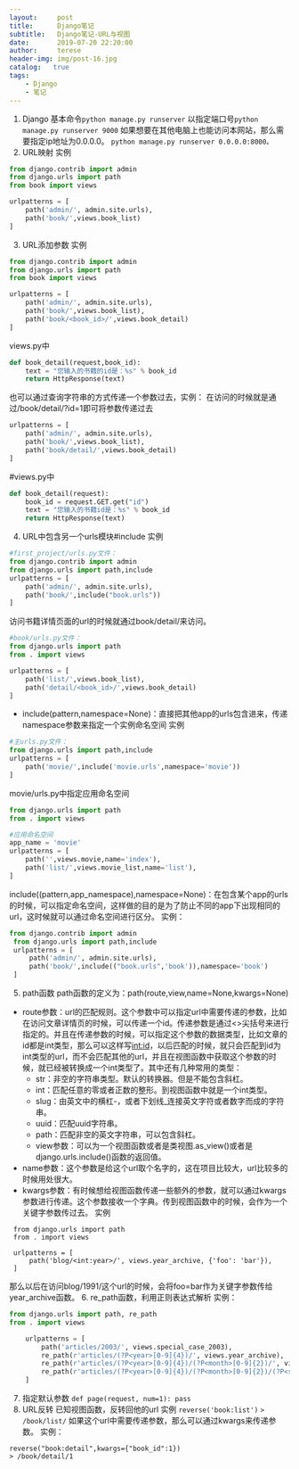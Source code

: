 ```yaml
---
layout:     post
title:      Django笔记
subtitle:   Django笔记-URL与视图
date:       2019-07-20 22:20:00
author:     terese
header-img: img/post-16.jpg
catalog:   true
tags:
    - Django
    - 笔记
---
```


1. Django 基本命令``python manage.py runserver``
以指定端口号``python manage.py runserver 9000``
如果想要在其他电脑上也能访问本网站，那么需要指定ip地址为0.0.0.0。
``python manage.py runserver 0.0.0.0:8000。``
2. URL映射
实例
```py
from django.contrib import admin
from django.urls import path
from book import views

urlpatterns = [
    path('admin/', admin.site.urls),
    path('book/',views.book_list)
]
```
3. URL添加参数
实例
```	py
from django.contrib import admin
from django.urls import path
from book import views

urlpatterns = [
    path('admin/', admin.site.urls),
    path('book/',views.book_list),
    path('book/<book_id>/',views.book_detail)
]
```
views.py中
```py
def book_detail(request,book_id):
    text = "您输入的书籍的id是：%s" % book_id
    return HttpResponse(text)
```
也可以通过查询字符串的方式传递一个参数过去，实例：
在访问的时候就是通过/book/detail/?id=1即可将参数传递过去
```py
urlpatterns = [
    path('admin/', admin.site.urls),
    path('book/',views.book_list),
    path('book/detail/',views.book_detail)
]
```
#views.py中
```py
def book_detail(request):
    book_id = request.GET.get("id")
    text = "您输入的书籍id是：%s" % book_id
    return HttpResponse(text)
```
4. URL中包含另一个urls模块#include
实例
```py
#first_project/urls.py文件：
from django.contrib import admin
from django.urls import path,include
urlpatterns = [
    path('admin/', admin.site.urls),
    path('book/',include("book.urls"))
]
```
访问书籍详情页面的url的时候就通过book/detail/<id>来访问。
```py
#book/urls.py文件：
from django.urls import path
from . import views

urlpatterns = [
    path('list/',views.book_list),
    path('detail/<book_id>/',views.book_detail)
]
```
* include(pattern,namespace=None)：直接把其他app的urls包含进来，传递namespace参数来指定一个实例命名空间
实例
```py
#主urls.py文件：
from django.urls import path,include
urlpatterns = [
    path('movie/',include('movie.urls',namespace='movie'))
]
```
movie/urls.py中指定应用命名空间
```py
from django.urls import path
from . import views

#应用命名空间
app_name = 'movie'
urlpatterns = [
    path('',views.movie,name='index'),
    path('list/',views.movie_list,name='list'),
]
```
include((pattern,app_namespace),namespace=None)：在包含某个app的urls的时候，可以指定命名空间，这样做的目的是为了防止不同的app下出现相同的url，这时候就可以通过命名空间进行区分。
实例：
```py
from django.contrib import admin
 from django.urls import path,include
 urlpatterns = [
     path('admin/', admin.site.urls),
     path('book/',include(("book.urls",'book')),namespace='book')
 ]
```
5. path函数
path函数的定义为：path(route,view,name=None,kwargs=None)
* route参数：url的匹配规则。这个参数中可以指定url中需要传递的参数，比如在访问文章详情页的时候，可以传递一个id。传递参数是通过<>尖括号来进行指定的。并且在传递参数的时候，可以指定这个参数的数据类型，比如文章的id都是int类型，那么可以这样写<int:id>，以后匹配的时候，就只会匹配到id为int类型的url，而不会匹配其他的url，并且在视图函数中获取这个参数的时候，就已经被转换成一个int类型了。其中还有几种常用的类型：
    * str：非空的字符串类型。默认的转换器。但是不能包含斜杠。
    * int：匹配任意的零或者正数的整形。到视图函数中就是一个int类型。
    * slug：由英文中的横杠-，或者下划线_连接英文字符或者数字而成的字符串。
    * uuid：匹配uuid字符串。
    * path：匹配非空的英文字符串，可以包含斜杠。
    * view参数：可以为一个视图函数或者是类视图.as_view()或者是django.urls.include()函数的返回值。
* name参数：这个参数是给这个url取个名字的，这在项目比较大，url比较多的时候用处很大。
* kwargs参数：有时候想给视图函数传递一些额外的参数，就可以通过kwargs参数进行传递。这个参数接收一个字典。传到视图函数中的时候，会作为一个关键字参数传过去。
实例
```
 from django.urls import path
 from . import views

 urlpatterns = [
     path('blog/<int:year>/', views.year_archive, {'foo': 'bar'}),
 ]
```
那么以后在访问blog/1991/这个url的时候，会将foo=bar作为关键字参数传给year_archive函数。
6. re_path函数，利用正则表达式解析
实例：
```py
from django.urls import path, re_path
from . import views

    urlpatterns = [
        path('articles/2003/', views.special_case_2003),
        re_path(r'articles/(?P<year>[0-9]{4})/', views.year_archive),
        re_path(r'articles/(?P<year>[0-9]{4})/(?P<month>[0-9]{2})/', views.month_archive),
        re_path(r'articles/(?P<year>[0-9]{4})/(?P<month>[0-9]{2})/(?P<slug>[\w-_]+)/', views.article_detail),
    ]
```
7. 指定默认参数
	``
def page(request, num=1):
   pass
   ``
8.  URL反转
已知视图函数，反转回他的url
实例
``reverse('book:list')``
``> /book/list/``
如果这个url中需要传递参数，那么可以通过kwargs来传递参数。
实例：
```
reverse("book:detail",kwargs={"book_id":1})
> /book/detail/1
```